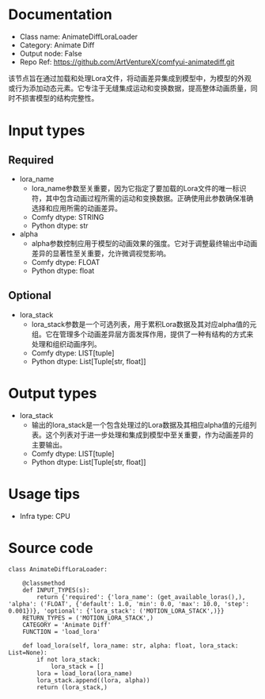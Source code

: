 # Documentation
- Class name: AnimateDiffLoraLoader
- Category: Animate Diff
- Output node: False
- Repo Ref: https://github.com/ArtVentureX/comfyui-animatediff.git

该节点旨在通过加载和处理Lora文件，将动画差异集成到模型中，为模型的外观或行为添加动态元素。它专注于无缝集成运动和变换数据，提高整体动画质量，同时不损害模型的结构完整性。

# Input types
## Required
- lora_name
    - lora_name参数至关重要，因为它指定了要加载的Lora文件的唯一标识符，其中包含动画过程所需的运动和变换数据。正确使用此参数确保准确选择和应用所需的动画差异。
    - Comfy dtype: STRING
    - Python dtype: str
- alpha
    - alpha参数控制应用于模型的动画效果的强度。它对于调整最终输出中动画差异的显著性至关重要，允许微调视觉影响。
    - Comfy dtype: FLOAT
    - Python dtype: float
## Optional
- lora_stack
    - lora_stack参数是一个可选列表，用于累积Lora数据及其对应alpha值的元组。它在管理多个动画差异层方面发挥作用，提供了一种有结构的方式来处理和组织动画序列。
    - Comfy dtype: LIST[tuple]
    - Python dtype: List[Tuple[str, float]]

# Output types
- lora_stack
    - 输出的lora_stack是一个包含处理过的Lora数据及其相应alpha值的元组列表。这个列表对于进一步处理和集成到模型中至关重要，作为动画差异的主要输出。
    - Comfy dtype: LIST[tuple]
    - Python dtype: List[Tuple[str, float]]

# Usage tips
- Infra type: CPU

# Source code
```
class AnimateDiffLoraLoader:

    @classmethod
    def INPUT_TYPES(s):
        return {'required': {'lora_name': (get_available_loras(),), 'alpha': ('FLOAT', {'default': 1.0, 'min': 0.0, 'max': 10.0, 'step': 0.001})}, 'optional': {'lora_stack': ('MOTION_LORA_STACK',)}}
    RETURN_TYPES = ('MOTION_LORA_STACK',)
    CATEGORY = 'Animate Diff'
    FUNCTION = 'load_lora'

    def load_lora(self, lora_name: str, alpha: float, lora_stack: List=None):
        if not lora_stack:
            lora_stack = []
        lora = load_lora(lora_name)
        lora_stack.append((lora, alpha))
        return (lora_stack,)
```